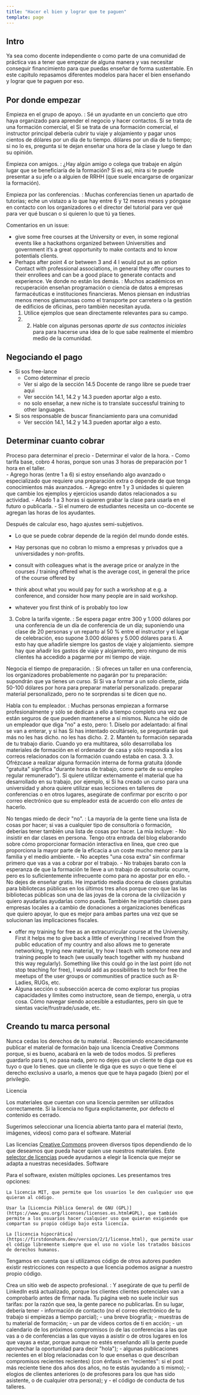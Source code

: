 ```yaml
---
title: "Hacer el bien y lograr que te paguen"
template: page
---
```


## Intro

Ya sea como docente independiente o como parte de una comunidad de práctica vas 
a tener que empezar de alguna manera y vas necesitar conseguir financimiento para 
que puedas enseñar de forma sustentable.
En este capitulo repasamos diferentes modelos para hacer el bien enseñando y lograr 
que te paguen por eso.


## Por donde empezar

Empieza en el grupo de apoyo.
:   Sé un ayudante en un concierto que otro haya organizado para aprender el
    negocio y hacer contactos.  Si se trata de una formación comercial, el
    Si se trata de una formación comercial, el instructor principal debería cubrir tu viaje y alojamiento y pagar unos cientos de dólares por un día de tu tiempo.
    dólares por un día de tu tiempo; si no lo es, pregunta si te dejan enseñar
    una hora de la clase y luego te dan su opinión.

Empieza con amigos.
:   ¿Hay algún amigo o colega que trabaje en algún lugar que se beneficiaría de la formación?
    Si es así, mira si te puede presentar a su jefe o a alguien de RRHH
    (que suele encargarse de organizar la formación).

Empieza por las conferencias.
:   Muchas conferencias tienen un apartado de tutorías; eche un vistazo a lo que hay entre 6 y 12 meses
    meses y póngase en contacto con los organizadores o el director del tutorial para ver qué
    para ver qué buscan o si quieren lo que tú ya tienes.
    
Comentarios en un issue: 
 - give some free courses at the University or even, in some regional events like a hackathons organized between Universities and government it’s a great opportunity to make contacts and to know potentials clients.    
 - Perhaps after point 4 or between 3 and 4 I would put as an option Contact with professional associations, in general they offer courses to their enrollees and can be a good place to generate contacts and experience.
Ve donde no están los demás.
:   Muchos académicos en recuperación enseñan programación o ciencia de datos a
    empresas farmacéuticas e instituciones financieras.  Menos piensan en industrias menos
    menos glamurosas como el transporte por carretera o la gestión de edificios de oficinas, pero
    también necesitan ayuda.
    1.  Utilice ejemplos que sean directamente relevantes para su campo.
    2.  2. Hable con algunas personas *aparte de sus contactos iniciales* para
        para hacerse una idea de lo que sabe realmente el miembro medio de la comunidad.


## Negociando el pago

- Si sos free-lance
  - Como determinar el precio
  - Ver si algo de la sección 14.5 Docente de rango libre se puede traer aqui
  - Ver sección 14.1, 14.2 y 14.3 pueden aportar algo a esto.
  - no solo enseñar, a new niche is to translate successful training to other languages.
- Si sos responsable de buscar financiamiento para una comunidad
  - Ver sección 14.1, 14.2 y 14.3 pueden aportar algo a esto.


## Determinar cuanto cobrar

Proceso para determinar el precio
	- Determinar el valor de la hora. 
	- Como tarifa base, cobro 4 horas, porque son unas 3 horas de preparación por 1 hora en el taller.  
	- Agrego horas (entre 1 a 6) si estoy enseñando algo avanzado o especializado que requiere una preparación extra o depende de que tenga conocimientos más avanzados.
    - Agrego entre 1 y 3 unidades si quieren que cambie los ejemplos y ejercicios usando datos relacionados a su actividad.
    - Añado 1 a 3 horas si quieren grabar la clase para usarla en el futuro o publicarla.
    - Si el numero de estudiantes necesita un co-docente se agregan las horas de los ayudantes.

Después de calcular eso, hago ajustes semi-subjetivos.  

- Lo que se puede cobrar depende de la región del mundo donde estés.
- Hay personas que no cobran lo mismo a empresas y privados que a universidades y non-profits.

- consult with colleagues what is the average price or analyze in the courses / training offered what is the average cost, in general the price of the course offered by 
- think about what you would pay for such a workshop at e.g. a conference, and consider how many people are in said workshop. 
- whatever you first think of is probably too low

3. Cobre la tarifa vigente.
:   Se espera pagar entre 300 y 1.000 dólares por una conferencia de un día
    de conferencia de un día; suponiendo una clase de 20 personas y un reparto al 50 % entre el
    instructor y el lugar de celebración, eso supone 3.000 dólares y 5.000 dólares para ti.  A esto hay que añadirle siempre los gastos de viaje y alojamiento.
    siempre hay que añadir los gastos de viaje y alojamiento, pero ninguno de mis
    clientes ha accedido a pagarme por mi tiempo de viaje.

Negocia el tiempo de preparación.
:   Si ofreces un taller en una conferencia, los organizadores probablemente
    no pagarán por tu preparación: supondrán que ya tienes un curso.  Si
    Si va a formar a un solo cliente, pida 50-100 dólares por hora para preparar material personalizado.
    preparar material personalizado, pero no te sorprendas si te dicen que no.


Habla con tu empleador.
:   Muchas personas empiezan a formarse profesionalmente y sólo se dedican a ello
    a tiempo completo una vez que están seguros de que pueden mantenerse a sí mismos.  Nunca he oído
    de un empleador que diga "no" a esto, pero:
    1.  Díselo por adelantado: al final se van a enterar, y si has
        Si has intentado ocultárselo, se preguntarán qué más no les has dicho.
        no les has dicho.
    2.  2. Mantén tu formación separada de tu trabajo diario.  Cuando yo era
        multitarea, sólo desarrollaba los materiales de formación en el ordenador de casa
        y sólo respondía a los correos relacionados con la formación cuando estaba en casa.
    3.  3. Ofrézcase a realizar alguna formación interna de forma gratuita (donde "gratuita" significa "durante
        horas de trabajo, como parte de su empleo regular remunerado").  Si quiere
        utilizar externamente el material que ha desarrollado en su trabajo, por ejemplo, si
        Si ha creado un curso para una universidad y ahora quiere utilizar esas lecciones en
        talleres de conferencias o en otros lugares, asegúrate de confirmar por escrito o por
        correo electrónico que su empleador está de acuerdo con ello *antes* de hacerlo.

No tengas miedo de decir "no".
:   La mayoría de la gente tiene una lista de cosas por hacer; si vas a cualquier tipo de
    consultoría o formación, deberías tener también una lista de cosas por hacer.  La mía
    incluye:
    - No insistir en dar clases en persona.  Tengo otra entrada del blog elaborando
        sobre cómo proporcionar formación interactiva en línea, que creo que proporciona
        la mayor parte de la eficacia a un coste mucho menor para la familia y el
        medio ambiente.
    - No aceptes "una cosa extra" sin confirmar primero que vas a
        vas a cobrar por el trabajo.
    - No trabajes barato con la esperanza de que la formación te lleve a un trabajo de consultoría:
        ocurre, pero es lo suficientemente infrecuente como para no apostar por
        en ello.
    - No dejes de enseñar gratis.  He impartido media docena de clases gratuitas para
        bibliotecas públicas en los últimos tres años porque creo que las
        las bibliotecas públicas son una de las joyas de la corona de la civilización y quiero ayudarlas
        ayudarlas como pueda.  También he impartido clases para empresas locales a
        a cambio de donaciones a organizaciones benéficas que quiero apoyar, lo que es mejor
        para ambas partes una vez que se solucionan las implicaciones fiscales.

- offer my training for free as an extracurricular course at the University. First it helps me to give back a little of everything I received from the public education of my country and also allows me to generate networking, trying new material, try how I teach with someone new and training people to teach (we usually teach together with my husband this way regularly). Something like this could go in the last point (do not stop teaching for free), I would add as possibilities to tech for free the meetups of the user groups or communities of practice such as R-Ladies, RUGs, etc.        
- Alguna sección o subsección acerca de como explorar tus propias capacidades y límites como instructore, sean de tiempo, energía, u otra cosa. Cómo navegar siendo accesible a estudiantes, pero sin que te sientas vacíe/frustrade/usade, etc. 


## Creando tu marca personal

Nunca cedas los derechos de tu material.
:   Recomiendo encarecidamente publicar el material de formación bajo una licencia Creative Commons
    porque, si es bueno, acabará en la web de todos modos.
    Si prefieres guardarlo para ti, no pasa nada, pero no dejes que un cliente te diga que es tuyo o que lo tienes.
    que un cliente le diga que es suyo o que tiene el derecho exclusivo a usarlo, a menos que
    que te haya pagado (bien) por el privilegio.


Licencia

Los materiales que cuentan con una licencia permiten ser utilizados correctamente. Si la licencia no figura explicitamente, por defecto el contenido es cerrado.

Sugerimos seleccionar una licencia abierta tanto para el material (texto, imágenes, videos) como para el software.
Material

Las licencias [Creative Commons](http://www.creativecommons.org.ar/licencias.html) proveen diversos tipos dependiendo de lo que deseamos que pueda hacer quien use nuestros materiales. 
Este [selector de licencias](https://creativecommons.org/choose/?lang=es_AR) puede ayudarnos a elegir la licencia que mejor se adapta a nuestras necesidades.
Software

Para el software, existen múltiples opciones. Les presentamos tres opciones:

    La licencia MIT, que permite que los usuarios le den cualquier uso que quieran al código.

    Usar la [Licencia Pública General de GNU (GPL)](https://www.gnu.org/licenses/licenses.es.html#GPL), que también permite a los usuarios hacer cualquier uso que quieran exigiendo que compartan su propio código bajo esta licencia.

    La [licencia hipocrática](https://firstdonoharm.dev/version/2/1/license.html), que permite usar el código libremente siempre que el uso no viole los tratados básicos de derechos humanos.

Tengamos en cuenta que si utilizamos código de otros autores pueden existir restricciones con respecto a que licencia podemos asignar a nuestro propio código.


Crea un sitio web de aspecto profesional.
:   Y asegúrate de que tu perfil de LinkedIn está actualizado, porque los clientes
    clientes potenciales van a comprobarlo antes de firmar nada.  Tu página web
    no suele incluir sus tarifas: por la razón que sea, la gente parece no
    publicarlas.  En su lugar, debería tener
    - información de contacto (*no* el correo electrónico de tu trabajo si empiezas a tiempo parcial);
    - una breve biografía;
    - muestras de tu material de formación;
    - un par de vídeos cortos de ti en acción;
    - un calendario de los próximos compromisos (o de las conferencias a las que vas a
        o de conferencias a las que vayas a asistir o de otros lugares en los que vayas a estar, porque aunque no estés
        enseñando allí la gente puede aprovechar la oportunidad para decir "hola");
    - algunas publicaciones recientes en el blog relacionadas con lo que enseñas o que describan compromisos recientes
        recientes) (con énfasis en "recientes": si el post más reciente tiene dos años
        dos años, no te estás ayudando a ti mismo);
    - elogios de clientes anteriores (o de profesores para los que has sido asistente, o de cualquier otra persona);
        y
    - el código de conducta de tus talleres.


